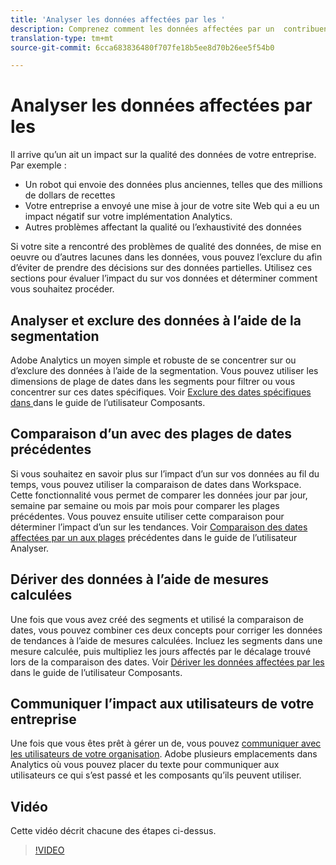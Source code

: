 ```yaml
---
title: 'Analyser les données affectées par les '
description: Comprenez comment les données affectées par un  contribuent à la qualité globale des données.
translation-type: tm+mt
source-git-commit: 6cca683836480f707fe18b5ee8d70b26ee5f54b0

---
```



# Analyser les données affectées par les 

Il arrive qu’un ait un impact sur la qualité des données de votre entreprise. Par exemple :

* Un robot qui envoie des données plus anciennes, telles que des millions de dollars de recettes
* Votre entreprise a envoyé une mise à jour de votre site Web qui a eu un impact négatif sur votre implémentation Analytics.
* Autres problèmes affectant la qualité ou l’exhaustivité des données

Si votre site a rencontré des problèmes de qualité des données, de mise en oeuvre ou d’autres lacunes dans les données, vous pouvez l’exclure du afin d’éviter de prendre des décisions sur des données partielles. Utilisez ces sections pour évaluer l’impact du sur vos données et déterminer comment vous souhaitez procéder.

## Analyser et exclure des données à l’aide de la segmentation

Adobe Analytics  un moyen simple et robuste de se concentrer sur ou d’exclure des données à l’aide de la segmentation. Vous pouvez utiliser les dimensions de plage de dates dans les segments pour filtrer ou vous concentrer sur ces dates spécifiques. Voir [Exclure des dates spécifiques dans ](/help/components/c-segmentation/use-cases/exclude-date-range.md) dans le guide de l’utilisateur Composants.

## Comparaison d’un  avec des plages de dates précédentes

Si vous souhaitez en savoir plus sur l’impact d’un sur vos données au fil du temps, vous pouvez utiliser la comparaison de dates dans  Workspace. Cette fonctionnalité vous permet de comparer les données jour par jour, semaine par semaine ou mois par mois pour comparer les plages précédentes. Vous pouvez ensuite utiliser cette comparaison pour déterminer l’impact d’un  sur les tendances. Voir [Comparaison des dates affectées par un aux plages](/help/analyze/analysis-workspace/components/calendar-date-ranges/compare-event.md) précédentes dans le guide de l’utilisateur Analyser.

## Dériver des données à l’aide de mesures calculées

Une fois que vous avez créé des segments et utilisé la comparaison de dates, vous pouvez combiner ces deux concepts pour corriger les données de tendances à l’aide de mesures calculées. Incluez les segments dans une mesure calculée, puis multipliez les jours affectés par le décalage trouvé lors de la comparaison des dates. Voir [Dériver les données affectées par les](/help/components/c-calcmetrics/cm-events.md) dans le guide de l’utilisateur Composants.

## Communiquer l’impact aux utilisateurs de votre entreprise

Une fois que vous êtes prêt à gérer un  de, vous pouvez [communiquer avec les utilisateurs de votre organisation](event/event-communicate.md). Adobe  plusieurs emplacements  dans Analytics où vous pouvez placer du texte pour communiquer aux utilisateurs ce qui s’est passé et les composants qu’ils peuvent utiliser.

## Vidéo

Cette vidéo décrit chacune des étapes ci-dessus.

>[!VIDEO](https://video.tv.adobe.com/v/33316?quality=12)
